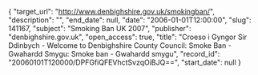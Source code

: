 {
  "target_url": "http://www.denbighshire.gov.uk/smokingban/", 
  "description": "", 
  "end_date": null, 
  "date": "2006-01-01T12:00:00", 
  "slug": 141167, 
  "subject": "Smoking Ban UK 2007", 
  "publisher": "denbighshire.gov.uk", 
  "open_access": true, 
  "title": "Croeso i Gyngor Sir Ddinbych - Welcome to Denbighshire County Council: Smoke Ban - Gwahardd Smygu: Smoke ban - Gwahardd smygu", 
  "record_id": "20060101T120000/DPFGfiQFEVhctSvzqOiBJQ==", 
  "start_date": null
}

